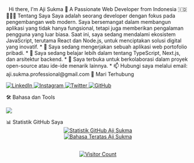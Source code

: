 <div align="center">
Hi there, I'm Aji Sukma 👋
A Passionate Web Developer from Indonesia 🇮🇩
</div>
👨🏻‍💻 Tentang Saya
Saya adalah seorang developer dengan fokus pada pengembangan web modern. Saya bersemangat dalam membangun aplikasi yang tidak hanya fungsional, tetapi juga memberikan pengalaman pengguna yang luar biasa. Saat ini, saya sedang mendalami ekosistem JavaScript, terutama React dan Node.js, untuk menciptakan solusi digital yang inovatif.
 * 🔭 Saya sedang mengerjakan sebuah aplikasi web portofolio pribadi.
 * 🌱 Saya sedang belajar lebih dalam tentang TypeScript, Next.js, dan arsitektur backend.
 * 👯 Saya terbuka untuk berkolaborasi dalam proyek open-source atau ide-ide menarik lainnya.
 * 📫 Hubungi saya melalui email: aji.sukma.professional@gmail.com
🤝 Mari Terhubung
<p align="left">
<a href="https://www.linkedin.com/in/sukma-aji-08b470286/" target="_blank">
<img src="https://www.google.com/search?q=https://img.shields.io/badge/LinkedIn-0077B5%3Fstyle%3Dfor-the-badge%26logo%3Dlinkedin%26logoColor%3Dwhite" alt="LinkedIn"/>
</a>
<a href="https://instagram.com/sukmaaji.digital" target="_blank">
<img src="https://img.shields.io/badge/Instagram-E4405F?style=for-the-badge&logo=instagram&logoColor=white" alt="Instagram"/>
</a>
<a href="https://x.com/sukmaajidigital" target="_blank">
<img src="https://www.google.com/search?q=https://img.shields.io/badge/Twitter-1DA1F2%3Fstyle%3Dfor-the-badge%26logo%3Dtwitter%26logoColor%3Dwhite" alt="Twitter"/>
</a>
<a href="https://github.com/sukmaajidigital" target="_blank">
<img src="https://www.google.com/search?q=https://img.shields.io/badge/GitHub-181717%3Fstyle%3Dfor-the-badge%26logo%3Dgithub%26logoColor%3Dwhite" alt="GitHub"/>
</a>
</p>
🛠️ Bahasa dan Tools
<p align="left">
<a href="https://skillicons.dev">
<img src="https://www.google.com/search?q=https://skillicons.dev/icons%3Fi%3Dhtml,css,javascript,typescript,react,nextjs,nodejs,express,mongodb,tailwind,git,vscode,figma" />
</a>
</p>
📊 Statistik GitHub Saya
<div align="center">
<a href="https://github.com/anuraghazra/github-readme-stats">
<img src="https://www.google.com/search?q=https://github-readme-stats.vercel.app/api%3Fusername%3Dsukmaajidigital%26show_icons%3Dtrue%26theme%3Ddracula%26hide_border%3Dtrue%26count_private%3Dtrue" alt="Statistik GitHub Aji Sukma"/>
</a>
<br/>
<a href="https://github.com/anuraghazra/github-readme-stats">
<img src="https://www.google.com/search?q=https://github-readme-stats.vercel.app/api/top-langs/%3Fusername%3Dsukmaajidigital%26layout%3Dcompact%26theme%3Ddracula%26hide_border%3Dtrue" alt="Bahasa Teratas Aji Sukma"/>
</a>
</div>
<br>
<p align="center">
<a href="https://visitcount.itsvg.in">
<img src="https://visitcount.itsvg.in/api?id=sukmaajidigital&icon=0&color=0" alt="Visitor Count"/>
</a>
</p>
